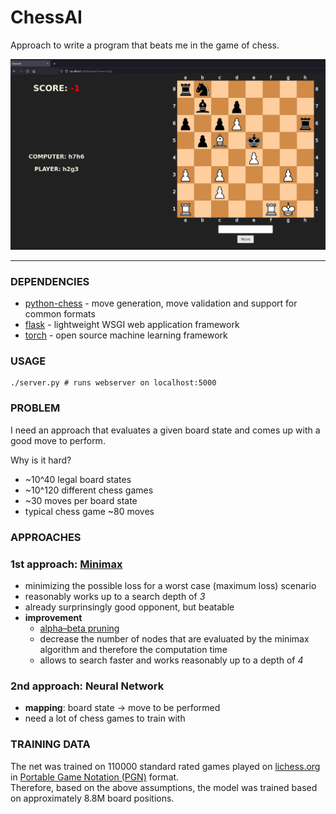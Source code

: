 ChessAI
=====================================================

Approach to write a program that beats me in the game of chess.

![example board](example.png)

**********************************

### DEPENDENCIES
- [python-chess](https://python-chess.readthedocs.io/en/latest/) - move generation, move validation and support for common formats
- [flask](https://flask.palletsprojects.com/en/1.1.x/) - lightweight WSGI web application framework
- [torch](https://pytorch.org/) - open source machine learning framework

### USAGE

```
./server.py # runs webserver on localhost:5000
```

### PROBLEM

I need an approach that evaluates a given board state and comes up with a good move to perform.

Why is it hard?
- ~10^40 legal board states
- ~10^120 different chess games
- ~30 moves per board state
- typical chess game ~80 moves

### APPROACHES

### 1st approach: [Minimax](https://en.wikipedia.org/wiki/Minimax)
- minimizing the possible loss for a worst case (maximum loss) scenario
- reasonably works up to a search depth of *3*
- already surprinsingly good opponent, but beatable
- **improvement**
    - [alpha–beta pruning](https://en.wikipedia.org/wiki/Alpha%E2%80%93beta_pruning)
    - decrease the number of nodes that are evaluated by the minimax algorithm and therefore the computation time
    - allows to search faster and works reasonably up to a depth of *4*

### 2nd approach: Neural Network
- **mapping**: board state -> move to be performed
- need a lot of chess games to train with

### TRAINING DATA

The net was trained on 110000 standard rated games played on [lichess.org ](https://database.lichess.org/) in [Portable Game Notation (PGN)](https://de.wikipedia.org/wiki/Portable_Game_Notation) format.  
Therefore, based on the above assumptions, the model was trained based on approximately 8.8M board positions.

